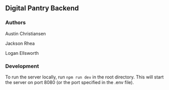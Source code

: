 ## Digital Pantry Backend

### Authors
Austin Christiansen

Jackson Rhea

Logan Ellsworth

### Development
To run the server locally, run `npm run dev` in the root directory. 
This will start the server on port 8080 (or the port specified in the .env file).